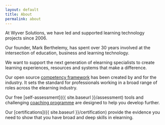 ```yaml
---
layout: default
title: About
permalink: about
---
```

At Wyver Solutions, we have led and supported learning technology projects since 2006.

Our founder, Mark Berthelemy, has spent over 30 years involved at the intersection of education, business and learning technology.

We want to support the next generation of elearning specialists to create learning experiences, resources and systems that make a difference.

Our open source [competency framework](https://elearningcompetencies.info) has been created by and for the industry. It sets the standard for professionals working in a broad range of roles across the elearning industry.

Our free [self-assessment]({{ site.baseurl }}/assessment) tools and challenging [coaching programme](/coaching) are designed to help you develop further.

Our [certifications]({{ site.baseurl }}/certification) provide the evidence you need to show that you have broad and deep skills in elearning.

